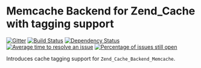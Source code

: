 # Memcache Backend for Zend_Cache with tagging support

[![Gitter](https://badges.gitter.im/Join%20Chat.svg)](https://gitter.im/InterNations/ZendCacheMemcacheTaggingBackend?utm_source=badge&utm_medium=badge&utm_campaign=pr-badge&utm_content=badge)
[![Build Status](https://travis-ci.org/InterNations/ZendCacheMemcacheTaggingBackend.svg)](https://travis-ci.org/InterNations/ZendCacheMemcacheTaggingBackend) [![Dependency Status](https://www.versioneye.com/user/projects/5347af9cfe0d0739ac000221/badge.png)](https://www.versioneye.com/user/projects/5347af9cfe0d0739ac000221) [![Average time to resolve an issue](http://isitmaintained.com/badge/resolution/InterNations/ZendCacheMemcacheTaggingBackend.svg)](http://isitmaintained.com/project/InterNations/ZendCacheMemcacheTaggingBackend "Average time to resolve an issue") [![Percentage of issues still open](http://isitmaintained.com/badge/open/InterNations/ZendCacheMemcacheTaggingBackend.svg)](http://isitmaintained.com/project/InterNations/ZendCacheMemcacheTaggingBackend "Percentage of issues still open")

Introduces cache tagging support for `Zend_Cache_Backend_Memcache`.
